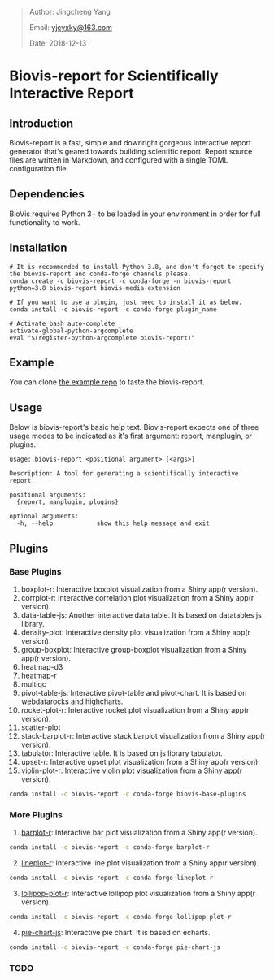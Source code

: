> Author: Jingcheng Yang
>
> Email: yjcyxky@163.com
>
> Date: 2018-12-13

# Biovis-report for Scientifically Interactive Report

## Introduction

Biovis-report is a fast, simple and downright gorgeous interactive report generator that's geared towards building scientific report. Report source files are written in Markdown, and configured with a single TOML configuration file.

## Dependencies

BioVis requires Python 3+ to be loaded in your environment in order for full functionality to work.

## Installation

```
# It is recommended to install Python 3.8, and don't forget to specify the biovis-report and conda-forge channels please.
conda create -c biovis-report -c conda-forge -n biovis-report python=3.8 biovis-report biovis-media-extension

# If you want to use a plugin, just need to install it as below.
conda install -c biovis-report -c conda-forge plugin_name

# Activate bash auto-complete
activate-global-python-argcomplete
eval "$(register-python-argcomplete biovis-report)"
```

## Example

You can clone [the example repo](https://github.com/biovis-report/biovis-report-example) to taste the biovis-report.

## Usage

Below is biovis-report's basic help text. Biovis-report expects one of three usage modes to
be indicated as it's first argument: report, manplugin, or plugins.

```
usage: biovis-report <positional argument> [<args>]

Description: A tool for generating a scientifically interactive report.

positional arguments:
  {report, manplugin, plugins}

optional arguments:
  -h, --help            show this help message and exit
```

## Plugins
### Base Plugins

1. boxplot-r: Interactive boxplot visualization from a Shiny app(r version).
2. corrplot-r: Interactive correlation plot visualization from a Shiny app(r version).
3. data-table-js: Another interactive data table. It is based on datatables js library.
4. density-plot: Interactive density plot visualization from a Shiny app(r version).
5. group-boxplot: Interactive group-boxplot visualization from a Shiny app(r version).
6. heatmap-d3
7. heatmap-r
8. multiqc
9. pivot-table-js: Interactive pivot-table and pivot-chart. It is based on webdatarocks and highcharts.
10. rocket-plot-r: Interactive rocket plot visualization from a Shiny app(r version).
11. scatter-plot
12. stack-barplot-r: Interactive stack barplot visualization from a Shiny app(r version).
13. tabulator: Interactive table. It is based on js library tabulator.
14. upset-r: Interactive upset plot visualization from a Shiny app(r version).
15. violin-plot-r: Interactive violin plot visualization from a Shiny app(r version).

  ```bash
  conda install -c biovis-report -c conda-forge biovis-base-plugins
  ```

### More Plugins
1. [barplot-r](https://github.com/biovis-report/barplot-r): Interactive bar plot visualization from a Shiny app(r version).

  ```bash
  conda install -c biovis-report -c conda-forge barplot-r
  ```

2. [lineplot-r](https://github.com/biovis-report/lineplot-r): Interactive line plot visualization from a Shiny app(r version).

  ```bash
  conda install -c biovis-report -c conda-forge lineplot-r
  ```

3. [lollipop-plot-r](https://github.com/biovis-report/lollipop-plot-r): Interactive lollipop plot visualization from a Shiny app(r version).

  ```bash
  conda install -c biovis-report -c conda-forge lollipop-plot-r
  ```

4. [pie-chart-js](https://github.com/biovis-report/pie-chart-js): Interactive pie chart. It is based on echarts.

  ```bash
  conda install -c biovis-report -c conda-forge pie-chart-js
  ```

### TODO
